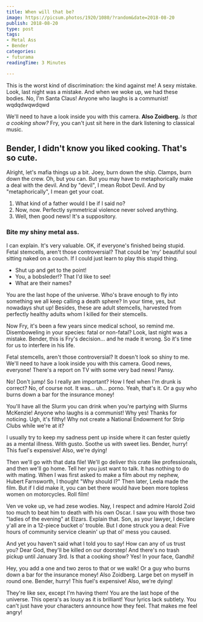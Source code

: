 ```yaml
---
title: When will that be?
image: https://picsum.photos/1920/1080/?random&date=2018-08-20
publish: 2018-08-20
type: post
tags:
- Metal Ass
- Bender
categories:
- futurama
readingTime: 3 Minutes

---
```

This is the worst kind of discrimination: the kind against me! A sexy mistake. Look, last night was a mistake. And when we woke up, we had these bodies. No, I'm Santa Claus! Anyone who laughs is a communist! wqdqdwqwdqwd

<!-- more -->

We'll need to have a look inside you with this camera. **Also Zoidberg.** _Is that a cooking show?_ Fry, you can't just sit here in the dark listening to classical music.

## Bender, I didn't know you liked cooking. That's so cute.

Alright, let's mafia things up a bit. Joey, burn down the ship. Clamps, burn down the crew. Oh, but you can. But you may have to metaphorically make a deal with the devil. And by "devil", I mean Robot Devil. And by "metaphorically", I mean get your coat.

1. What kind of a father would I be if I said no?
2. Now, now. Perfectly symmetrical violence never solved anything.
3. Well, then good news! It's a suppository.

### Bite my shiny metal ass.

I can explain. It's very valuable. OK, if everyone's finished being stupid. Fetal stemcells, aren't those controversial? That could be 'my' beautiful soul sitting naked on a couch. If I could just learn to play this stupid thing.

* Shut up and get to the point!
* You, a bobsleder!? That I'd like to see!
* What are their names?

You are the last hope of the universe. Who's brave enough to fly into something we all keep calling a death sphere? In your time, yes, but nowadays shut up! Besides, these are adult stemcells, harvested from perfectly healthy adults whom I killed for their stemcells.

Now Fry, it's been a few years since medical school, so remind me. Disemboweling in your species: fatal or non-fatal? Look, last night was a mistake. Bender, this is Fry's decision… and he made it wrong. So it's time for us to interfere in his life.

Fetal stemcells, aren't those controversial? It doesn't look so shiny to me. We'll need to have a look inside you with this camera. Good news, everyone! There's a report on TV with some very bad news! Pansy.

No! Don't jump! So I really am important? How I feel when I'm drunk is correct? No, of course not. It was… uh… porno. Yeah, that's it. Or a guy who burns down a bar for the insurance money!

You'll have all the Slurm you can drink when you're partying with Slurms McKenzie! Anyone who laughs is a communist! Why yes! Thanks for noticing. Ugh, it's filthy! Why not create a National Endowment for Strip Clubs while we're at it?

I usually try to keep my sadness pent up inside where it can fester quietly as a mental illness. With gusto. Soothe us with sweet lies. Bender, hurry! This fuel's expensive! Also, we're dying!

Then we'll go with that data file! We'll go deliver this crate like professionals, and then we'll go home. Tell her you just want to talk. It has nothing to do with mating. When I was first asked to make a film about my nephew, Hubert Farnsworth, I thought "Why should I?" Then later, Leela made the film. But if I did make it, you can bet there would have been more topless women on motorcycles. Roll film!

Ven ve voke up, ve had zese wodies. Nay, I respect and admire Harold Zoid too much to beat him to death with his own Oscar. I saw you with those two "ladies of the evening" at Elzars. Explain that. Son, as your lawyer, I declare y'all are in a 12-piece bucket o' trouble. But I done struck you a deal: Five hours of community service cleanin' up that ol' mess you caused.

And yet you haven't said what I told you to say! How can any of us trust you? Dear God, they'll be killed on our doorstep! And there's no trash pickup until January 3rd. Is that a cooking show? Yes! In your face, Gandhi!

Hey, you add a one and two zeros to that or we walk! Or a guy who burns down a bar for the insurance money! Also Zoidberg. Large bet on myself in round one. Bender, hurry! This fuel's expensive! Also, we're dying!

They're like sex, except I'm having them! You are the last hope of the universe. This opera's as lousy as it is brilliant! Your lyrics lack subtlety. You can't just have your characters announce how they feel. That makes me feel angry!